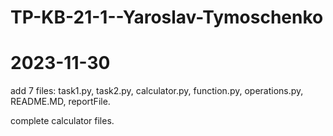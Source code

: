 # TP-KB-21-1--Yaroslav-Tymoschenko
# 2023-11-30

add 7 files: task1.py, task2.py, calculator.py, function.py, operations.py, README.MD, reportFile.

complete calculator files.
